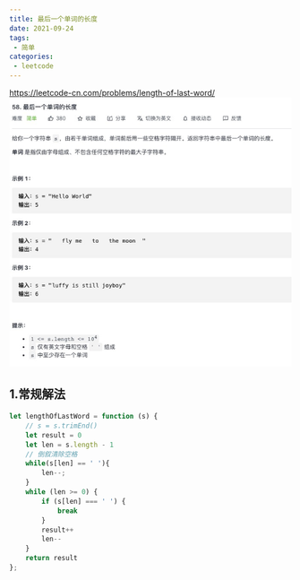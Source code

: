 ```yaml
---
title: 最后一个单词的长度
date: 2021-09-24
tags:
 - 简单
categories:
 - leetcode
---
```


<https://leetcode-cn.com/problems/length-of-last-word/>
![ 最后一个单词的长度](./img/58.jpg)

## 1.常规解法
```js
let lengthOfLastWord = function (s) {
    // s = s.trimEnd()
    let result = 0
    let len = s.length - 1
    // 倒叙清除空格
    while(s[len] == ' '){
        len--;
    }
    while (len >= 0) {
        if (s[len] === ' ') {
            break
        }
        result++
        len--
    }
    return result
};
```